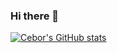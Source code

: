 ### Hi there 👋

[![Cebor's GitHub stats](https://github-readme-stats.vercel.app/api?username=cebor)](https://github.com/anuraghazra/github-readme-stats)


<!--
**cebor/cebor** is a ✨ _special_ ✨ repository because its `README.md` (this file) appears on your GitHub profile.

Here are some ideas to get you started:

- 🔭 I’m currently working on ...
- 🌱 I’m currently learning ...
- 👯 I’m looking to collaborate on ...
- 🤔 I’m looking for help with ...
- 💬 Ask me about ...
- 📫 How to reach me: ...
- 😄 Pronouns: ...
- ⚡ Fun fact: ...
-->

